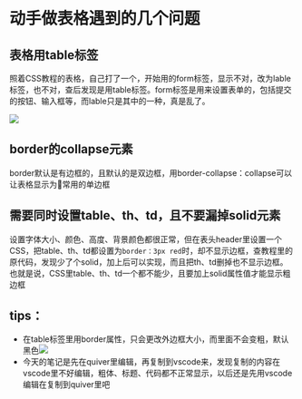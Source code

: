 # 动手做表格遇到的几个问题
## 表格用table标签
照着CSS教程的表格，自己打了一个，开始用的form标签，显示不对，改为lable标签，也不对，查后发现是用table标签。form标签是用来设置表单的，包括提交的按钮、输入框等，而lable只是其中的一种，真是乱了。

![](https://ws4.sinaimg.cn/large/006tNc79gy1fpbkjibk5vj30pg1180yk.jpg)
## border的collapse元素
border默认是有边框的，且默认的是双边框，用border-collapse：collapse可以让表格显示为常用的单边框

## 需要同时设置table、th、td，且不要漏掉solid元素
设置字体大小、颜色、高度、背景颜色都很正常，但在表头header里设置一个CSS，把table、th、td都设置为```border：3px red```时，却不显示边框，查教程里的原代码，发现少了个solid，加上后可以实现，而且把th、td删掉也不显示边框。也就是说，CSS里table、th、td一个都不能少，且要加上solid属性值才能显示粗边框

## tips：
* 在table标签里用border属性，只会更改外边框大小，而里面不会变粗，默认黑色![](https://ws4.sinaimg.cn/large/006tKfTcgy1fpbaux5v5aj30ma06a74y.jpg)
* 今天的笔记是先在quiver里编辑，再复制到vscode来，发现复制的内容在vscode里不好编辑，粗体、标题、代码都不正常显示，以后还是先用vscode编辑在复制到quiver里吧
